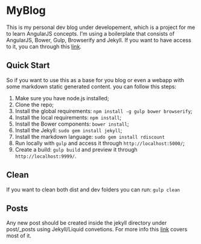 # MyBlog

This is my personal dev blog under developement, which is a project for me to learn AngularJS concepts. I'm using a boilerplate that consists of AngularJS, Bower, Gulp, Browserify and Jekyll. If you want to have access to it, you can through this [link](https://github.com/MatayoshiMakoto/angular-jekyll-boilerplate).

## Quick Start
So if you want to use this as a base for you blog or even a webapp with some markdown static generated content. you can follow this steps:

1. Make sure you have node.js installed;
1. Clone the repo;
1. Install the global requirements: `npm install -g gulp bower browserify`;
1. Install the local requirements: `npm install`;
1. Install the Bower components: `bower install`;
1. Install the Jekyll: `sudo gem install jekyll`;
1. Install the markdown language: `sudo gem install rdiscount`
1. Run locally with `gulp` and access it through  `http://localhost:5000/`;
1. Create a build: `gulp build` and preview it through `http://localhost:9999/`.

## Clean

If you want to clean both dist and dev folders you can run: `gulp clean`

## Posts

Any new post should be created inside the jekyll directory under post/_posts using Jekyll/Liquid convetions. For more info this [link](http://jekyllrb.com/docs/posts/) covers most of it.